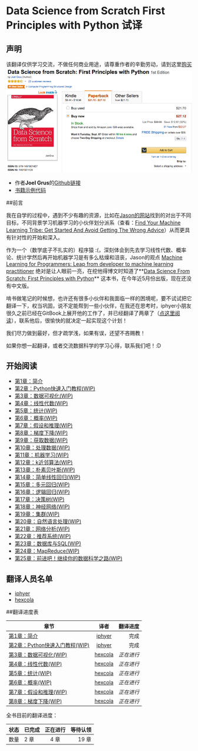 # Data Science from Scratch First Principles with Python 试译

## 声明
该翻译仅供学习交流，不做任何商业用途，请尊重作者的辛勤劳动，请到这里[购买](http://www.amazon.com/Data-Science-Scratch-Principles-Python/dp/149190142X)
![buy](assets/images/buy.png)

* 作者**Joel Grus**的[Github链接](https://github.com/joelgrus)
* [书籍示例代码](https://github.com/joelgrus/data-science-from-scratch)

##前言

我在自学的过程中，遇到不少有趣的资源，比如在[Jason的网站](http://machinelearningmastery.com/)找到的对出于不同目标，不同背景学习机器学习的小伙伴划分派系（查看：[Find Your Machine Learning Tribe: Get Started And Avoid Getting The Wrong Advice](http://machinelearningmastery.com/machine-learning-tribe/)）从而更具有针对性的开始和深入。

作为一个（数学底子不扎实的）程序猿 :(，深刻体会到先去学习线性代数、概率论、统计学然后再开始机器学习是有多么枯燥和沮丧，Jason的观点 [Machine Learning for Programmers: Leap from developer to machine learning practitioner](http://machinelearningmastery.com/machine-learning-for-programmers/) 绝对是让人眼前一亮，在挖他得博文时知道了**[Data Science From Scratch: First Principles with Python](http://joelgrus.com/2015/04/26/data-science-from-scratch-first-principles-with-python/)** 这本书，在今年近5月份出版，现在还没有中文版。

啃书做笔记的时候想，也许还有很多小伙伴和我面临一样的困境呢，要不试试把它翻译一下，权当巩固，说不定能帮到一些小伙伴，在我还在思考时，iphyer小朋友很久之前已经在GitBook上展开他的工作了，并已经翻译了两章了（[点这里阅读](http://iphyer.gitbooks.io/data-science-from-scratch-with-python/content/index.html)），联系他后，很愉快的就决定一起实现这个计划！

我们尽力做到最好，但才疏学浅，如果有误，还望不吝赐教！

如果你想一起翻译，或者交流数据科学的学习心得，联系我们吧！:D

## 开始阅读
* [第1章：简介](chapters/Chapter_01_Introduction.md)
* [第2章：Python快速入门教程(WIP)](chapters/Chapter_02_A_Crash_Course_in_Python.md)
* [第3章：数据可视化(WIP)](chapters/Chapter_03_Visualizing_Data.md)
* [第4章：线性代数(WIP)](chapters/Chapter_04_Linear_Algebra.md)
* [第5章：统计(WIP)](chapters/Chapter_05_Statistics.md)
* [第6章：概率(WIP)](chapters/Chapter_06_Probability.md)
* [第7章：假设和推理(WIP)](chapters/Chapter_07_Hypothesis_and_Inference.md)
* [第8章：梯度下降(WIP)](chapters/Chapter_08_Gradient_Descent.md)
* [第9章：获取数据(WIP)](chapters/Chapter_09_Getting_Data.md)
* [第10章：处理数据(WIP)](chapters/Chapter_10_Working_with_Data.md)
* [第11章：机器学习(WIP)](chapters/Chapter_11_Machine_Learning.md)
* [第12章：k近邻算法(WIP)](chapters/Chapter_12_k_Nearest_Neighbors.md)
* [第13章：朴素贝叶斯(WIP)](chapters/Chapter_13_Naive_Bayes.md)
* [第14章：简单线性回归(WIP)](chapters/Chapter_14_Simple_Linear_Regression.md)
* [第15章：多元回归(WIP)](chapters/Chapter_15_Multiple_Regression.md)
* [第16章：逻辑回归(WIP)](chapters/Chapter_16_Logistic_Regression.md)
* [第17章：决策树(WIP)](chapters/Chapter_17_Decision_Trees.md)
* [第18章：神经网络(WIP)](chapters/Chapter_18_Neural_Networks.md)
* [第19章：集群(WIP)](chapters/Chapter_19_Clustering.md)
* [第20章：自然语言处理(WIP)](chapters/Chapter_20_Natural_Language_Processing.md)
* [第21章：网络分析(WIP)](chapters/Chapter_21_Network_Analysis.md)
* [第22章：推荐系统(WIP)](chapters/Chapter_22_Recommender_Systems)
* [第23章：数据库与SQL(WIP)](chapters/Chapter_23_Database_and_SQL.md)
* [第24章：MapReduce(WIP)](chapters/Chapter_24_MapReduce.md)
* [第25章：前进吧！继续你的数据科学之路(WIP)](chapters/Chapter_25_Go_Forth_and_Do_Data_Science.md)


## 翻译人员名单
* [iphyer](https://github.com/iphyer)
* [hexcola](https://github.com/hexcola)


##翻译进度表

| 章节        | 译者           | 翻译进度  |
| ------------- |:-------------:| -----:|
| [第1章：简介](chapters/Chapter_01_Introduction.md)      | [iphyer](https://github.com/iphyer) | 完成 |
| [第2章：Python快速入门教程(WIP)](chapters/Chapter_02_A_Crash_Course_in_Python.md)      | [iphyer](https://github.com/iphyer)      |  完成 |
| [第3章：数据可视化(WIP)](chapters/Chapter_03_Visualizing_Data.md) | [hexcola](https://github.com/hexcola)      |   *正在进行*  |
| [第4章：线性代数(WIP)](chapters/Chapter_04_Linear_Algebra.md) | [hexcola](https://github.com/hexcola)      |   *正在进行*  |
| [第5章：统计(WIP)](chapters/Chapter_05_Statistics.md) | [hexcola](https://github.com/hexcola)      |   *正在进行*  |
| [第6章：概率(WIP)](chapters/Chapter_06_Probability.md) | [hexcola](https://github.com/hexcola)      |   *正在进行*  |
| [第7章：假设和推理(WIP)](chapters/Chapter_07_Hypothesis_and_Inference.md) | [hexcola](https://github.com/hexcola)      |   *正在进行*  |
| [第8章：梯度下降(WIP)](chapters/Chapter_08_Gradient_Descent.md) | [hexcola](https://github.com/hexcola)      |   *正在进行*  |


全书目前的翻译进度：


| 状态  | 已完成    | 正在进行  | 等待认领  |
| ------|------- |:-------------:| -----:|
| 数量  | 2 章     | 4 章     | 19 章      |



